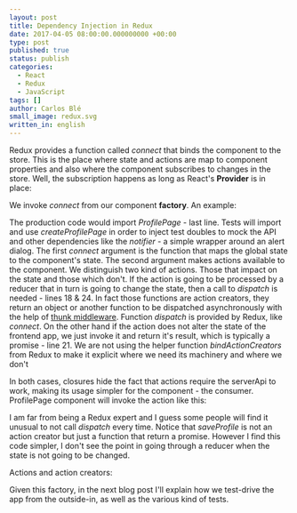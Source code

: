 ```yaml
---
layout: post
title: Dependency Injection in Redux
date: 2017-04-05 08:00:00.000000000 +00:00
type: post
published: true
status: publish
categories:
  - React
  - Redux
  - JavaScript
tags: []
author: Carlos Blé
small_image: redux.svg
written_in: english
---
```


Redux provides a function called _connect_ that binds the component to the store. This
is the place where state and actions are map to component properties and also where 
the component subscribes to changes in the store. Well, the subscription happens as 
long as React's **Provider** is in place:

<script src="https://gist.github.com/carlosble/ba0a2d955a018dc91e3fa507fd49383e.js"></script>
 
We invoke _connect_ from our component **factory**. An example:

<script src="https://gist.github.com/carlosble/613f5a1e0d997eac8855a852c467cf86.js"></script>

The production code would import _ProfilePage_ - last line. Tests will 
import and use _createProfilePage_ in order to inject test doubles to mock the 
API and other dependencies like the _notifier_ - a simple wrapper around an alert dialog.
The first _connect_ argument is the function that maps the global state to the 
component's state. The second argument makes actions available to the component. We
distinguish two kind of actions. Those that impact on the state and those
which don't. If the action is going to be processed by a reducer that in turn is going to 
change the state, then a call to _dispatch_ is needed - lines 18 & 24. In fact
 those functions are action creators, they return an object or another function
 to be dispatched asynchronously with the help of [thunk middleware](https://github.com/gaearon/redux-thunk). 
 Function _dispatch_ is provided by Redux, like _connect_. On the other hand
if the action does not alter the state of the frontend app, we just invoke it and return
it's result, which is typically a promise - line 21. We are not using the helper function
 _bindActionCreators_ from Redux to make it explicit where we need its machinery and
 where we don't

In both cases, closures hide the fact that actions require the serverApi to work, 
making its usage simpler for the component - the consumer. 
ProfilePage component will invoke the action like this:

<script src="https://gist.github.com/carlosble/0c28de1038ba9032506ec74ddafc299b.js"></script>

I am far from being a Redux expert and I guess some people will find it unusual to not
call _dispatch_ every time. Notice that _saveProfile_ is not an action creator but just
 a function that return a promise. However I find this code simpler, I don't see the
 point in going through a reducer when the state is not going to be changed.
 
 Actions and action creators:
 
 <script src="https://gist.github.com/carlosble/cc4bf2a2c6a301971e5a7f5531248ef2.js"></script>
 
 Given this factory, in the next blog post I'll explain how we test-drive the app from
 the outside-in, as well as the various kind of tests.